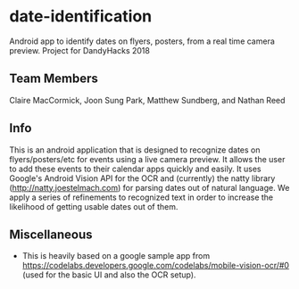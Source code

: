 # date-identification
Android app to identify dates on flyers, posters, from a real time camera preview. Project for DandyHacks 2018

## Team Members
Claire MacCormick, Joon Sung Park, Matthew Sundberg, and Nathan Reed

## Info

This is an android application that is designed to recognize dates on flyers/posters/etc for events using a live camera preview. It allows the user to add these events to their calendar apps quickly and easily. 
It uses Google's Android Vision API for the OCR and (currently) the natty library (http://natty.joestelmach.com) for parsing dates out of natural language.
We apply a series of refinements to recognized text in order to increase the likelihood of getting usable dates out of them.

## Miscellaneous
- This is heavily based on a google sample app from https://codelabs.developers.google.com/codelabs/mobile-vision-ocr/#0 (used for the basic UI and also the OCR setup).

